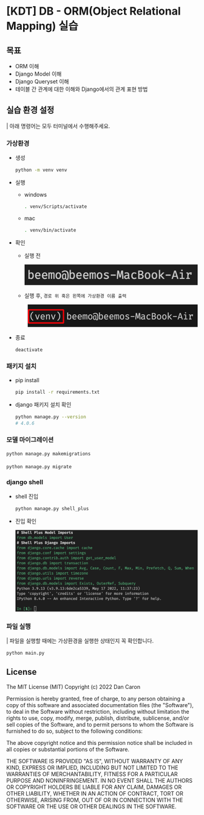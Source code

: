 # [KDT] DB - ORM(Object Relational Mapping) 실습

## 목표

* ORM 이해
* Django Model 이해
* Django Queryset 이해
* 테이블 간 관계에 대한 이해와 Django에서의 관계 표현 방법

## 실습 환경 설정

| 아래 명령어는 모두 터미널에서 수행해주세요.

### 가상환경

* 생성
  
  ```bash
  python -m venv venv
  ```

* 실행
  
  * windows
    
    ```bash
    . venv/Scripts/activate
    ```
  
  * mac
    
    ```zsh
    . venv/bin/activate
    ```

* 확인
  
  * 실행 전
    
    <img src="./assets/실행전.png">
  
  * 실행 후, `경로 위 혹은 왼쪽에 가상환경 이름 출력`
    
    <img src="./assets/실행후.png">

* 종료
  
  ```bash
  deactivate
  ```

### 패키지 설치

* pip install
  
  ```bash
  pip install -r requirements.txt 
  ```

* django 패키지 설치 확인
  
  ```bash
  python manage.py --version
  # 4.0.6
  ```

### 모델 마이그레이션

```bash
python manage.py makemigrations

python manage.py migrate
```

### django shell

* shell 진입
  
  ```bash
  python manage.py shell_plus
  ```

* 진입 확인
  
  <img src="./assets/shell.png">

### 파일 실행

| 파일을 실행할 때에는 가상환경을 실행한 상태인지 꼭 확인합니다.

```bash
python main.py
```

## License

The MIT License (MIT) Copyright (c) 2022 Dan Caron

Permission is hereby granted, free of charge, to any person obtaining a copy of this software and associated documentation files (the "Software"), to deal in the Software without restriction, including without limitation the rights to use, copy, modify, merge, publish, distribute, sublicense, and/or sell copies of the Software, and to permit persons to whom the Software is furnished to do so, subject to the following conditions:

The above copyright notice and this permission notice shall be included in all copies or substantial portions of the Software.

THE SOFTWARE IS PROVIDED "AS IS", WITHOUT WARRANTY OF ANY KIND, EXPRESS OR IMPLIED, INCLUDING BUT NOT LIMITED TO THE WARRANTIES OF MERCHANTABILITY, FITNESS FOR A PARTICULAR PURPOSE AND NONINFRINGEMENT. IN NO EVENT SHALL THE AUTHORS OR COPYRIGHT HOLDERS BE LIABLE FOR ANY CLAIM, DAMAGES OR OTHER LIABILITY, WHETHER IN AN ACTION OF CONTRACT, TORT OR OTHERWISE, ARISING FROM, OUT OF OR IN CONNECTION WITH THE SOFTWARE OR THE USE OR OTHER DEALINGS IN THE SOFTWARE.
